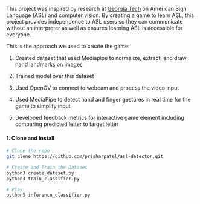 This project was inspired by research at [Georgia Tech](https://faculty.cc.gatech.edu/~thad/p/030_30_AC/idc05_final.pdf) on American Sign Language (ASL) and computer vision. 
By creating a game to learn ASL, this project provides independence to ASL users so they can communicate without an interpreter as well as ensures learning ASL is accessible for everyone. 

This is the approach we used to create the game: 
1. Created dataset that used Mediapipe to normalize, extract, and draw hand landmarks on images

2. Trained model over this dataset

3. Used OpenCV to connect to webcam and process the video input

4. Used MediaPipe to detect hand and finger gestures in real time for the game to simplify input 

5. Developed feedback metrics for interactive game element including comparing predicted letter to target letter

#### 1. Clone and Install

```bash
# Clone the repo
git clone https://github.com/prisharpatel/asl-detector.git

# Create and Train the Dataset
python3 create_dataset.py
python3 train_classifier.py

# Play
python3 inference_classifier.py
```

